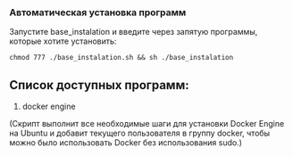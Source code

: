 ### Автоматическая установка программ

Запустите base_instalation и введите через запятую программы, которые хотите установить:

`chmod 777 ./base_instalation.sh && sh ./base_instalation`

## Список доступных программ:
1. docker engine 

(Скрипт выполнит все необходимые шаги для установки Docker Engine на Ubuntu и добавит текущего пользователя в группу docker, чтобы можно было использовать Docker без использования sudo.)